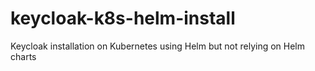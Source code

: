 # keycloak-k8s-helm-install
Keycloak installation on Kubernetes using Helm but not relying on Helm charts

